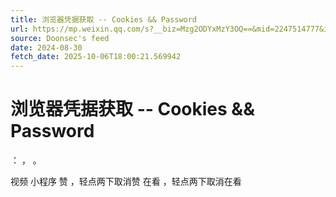```yaml
---
title: 浏览器凭据获取 -- Cookies && Password
url: https://mp.weixin.qq.com/s?__biz=Mzg2ODYxMzY3OQ==&mid=2247514777&idx=1&sn=9e0da356791b1f250bb52ab2c214a623
source: Doonsec's feed
date: 2024-08-30
fetch_date: 2025-10-06T18:00:21.569942
---
```


# 浏览器凭据获取 -- Cookies && Password

：
，
。

视频
小程序
赞
，轻点两下取消赞
在看
，轻点两下取消在看
